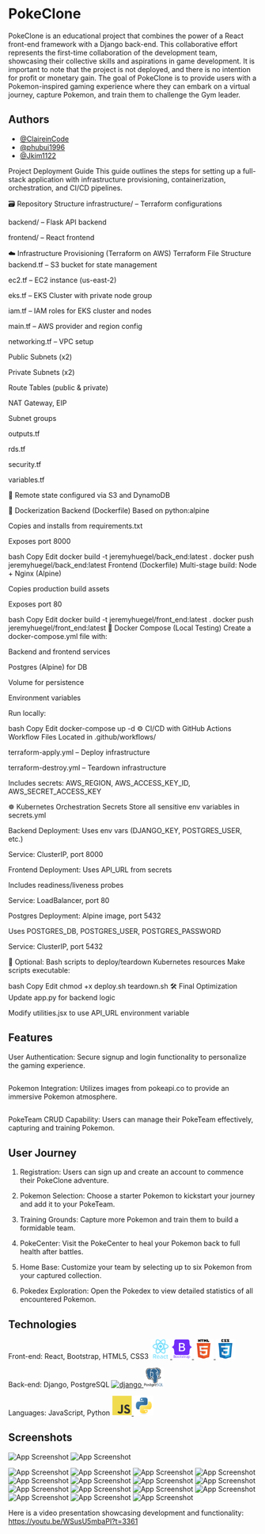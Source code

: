 # PokeClone

PokeClone is an educational project that combines the power of a React front-end framework with a Django back-end. This collaborative effort represents the first-time collaboration of the development team, showcasing their collective skills and aspirations in game development. It is important to note that the project is not deployed, and there is no intention for profit or monetary gain. The goal of PokeClone is to provide users with a Pokemon-inspired gaming experience where they can embark on a virtual journey, capture Pokemon, and train them to challenge the Gym leader.

## Authors

- [@ClaireinCode](https://github.com/ClaireinCode)
- [@phubui1996](https://github.com/phubui1996)
- [@Jkim1122](https://github.com/Jkim1122)



Project Deployment Guide
This guide outlines the steps for setting up a full-stack application with infrastructure provisioning, containerization, orchestration, and CI/CD pipelines.

🗃️ Repository Structure
infrastructure/ – Terraform configurations

backend/ – Flask API backend

frontend/ – React frontend

☁️ Infrastructure Provisioning (Terraform on AWS)
Terraform File Structure
backend.tf – S3 bucket for state management

ec2.tf – EC2 instance (us-east-2)

eks.tf – EKS Cluster with private node group

iam.tf – IAM roles for EKS cluster and nodes

main.tf – AWS provider and region config

networking.tf – VPC setup

Public Subnets (x2)

Private Subnets (x2)

Route Tables (public & private)

NAT Gateway, EIP

Subnet groups

outputs.tf

rds.tf

security.tf

variables.tf

🔐 Remote state configured via S3 and DynamoDB

🐳 Dockerization
Backend (Dockerfile)
Based on python:alpine

Copies and installs from requirements.txt

Exposes port 8000

bash
Copy
Edit
docker build -t jeremyhuegel/back_end:latest .
docker push jeremyhuegel/back_end:latest
Frontend (Dockerfile)
Multi-stage build: Node + Nginx (Alpine)

Copies production build assets

Exposes port 80

bash
Copy
Edit
docker build -t jeremyhuegel/front_end:latest .
docker push jeremyhuegel/front_end:latest
🧪 Docker Compose (Local Testing)
Create a docker-compose.yml file with:

Backend and frontend services

Postgres (Alpine) for DB

Volume for persistence

Environment variables

Run locally:

bash
Copy
Edit
docker-compose up -d
⚙️ CI/CD with GitHub Actions
Workflow Files
Located in .github/workflows/

terraform-apply.yml – Deploy infrastructure

terraform-destroy.yml – Teardown infrastructure

Includes secrets: AWS_REGION, AWS_ACCESS_KEY_ID, AWS_SECRET_ACCESS_KEY

☸️ Kubernetes Orchestration
Secrets
Store all sensitive env variables in secrets.yml

Backend
Deployment: Uses env vars (DJANGO_KEY, POSTGRES_USER, etc.)

Service: ClusterIP, port 8000

Frontend
Deployment: Uses API_URL from secrets

Includes readiness/liveness probes

Service: LoadBalancer, port 80

Postgres
Deployment: Alpine image, port 5432

Uses POSTGRES_DB, POSTGRES_USER, POSTGRES_PASSWORD

Service: ClusterIP, port 5432

🔧 Optional: Bash scripts to deploy/teardown Kubernetes resources
Make scripts executable:

bash
Copy
Edit
chmod +x deploy.sh teardown.sh
🛠️ Final Optimization
Update app.py for backend logic

Modify utilities.jsx to use API_URL environment variable



## Features
User Authentication: Secure signup and login functionality to personalize the gaming experience.
##
Pokemon Integration: Utilizes images from pokeapi.co to provide an immersive Pokemon atmosphere.
##
PokeTeam CRUD Capability: Users can manage their PokeTeam effectively, capturing and training Pokemon.

## User Journey
1. Registration: Users can sign up and create an account to commence their PokeClone adventure.

2. Pokemon Selection: Choose a starter Pokemon to kickstart your journey and add it to your PokeTeam.

3. Training Grounds: Capture more Pokemon and train them to build a formidable team.

4. PokeCenter: Visit the PokeCenter to heal your Pokemon back to full health after battles.

5. Home Base: Customize your team by selecting up to six Pokemon from your captured collection.

6. Pokedex Exploration: Open the Pokedex to view detailed statistics of all encountered Pokemon.

## Technologies

Front-end: React, Bootstrap, HTML5, CSS3
<a href="https://reactjs.org/" target="_blank" rel="noreferrer"> <img src="https://raw.githubusercontent.com/devicons/devicon/master/icons/react/react-original-wordmark.svg" alt="react" width="40" height="40"/> </a> <a href="https://getbootstrap.com" target="_blank" rel="noreferrer"> <img src="https://raw.githubusercontent.com/devicons/devicon/master/icons/bootstrap/bootstrap-plain-wordmark.svg" alt="bootstrap" width="40" height="40"/> </a>  <a href="https://www.w3.org/html/" target="_blank" rel="noreferrer"> <img src="https://raw.githubusercontent.com/devicons/devicon/master/icons/html5/html5-original-wordmark.svg" alt="html5" width="40" height="40"/> </a> <a href="https://www.w3schools.com/css/" target="_blank" rel="noreferrer"> <img src="https://raw.githubusercontent.com/devicons/devicon/master/icons/css3/css3-original-wordmark.svg" alt="css3" width="40" height="40"/> </a>

Back-end: Django, PostgreSQL
<a href="https://www.djangoproject.com/" target="_blank" rel="noreferrer"> <img src="https://cdn.worldvectorlogo.com/logos/django.svg" alt="django" width="40" height="40"/> </a> <a href="https://www.postgresql.org" target="_blank" rel="noreferrer"> <img src="https://raw.githubusercontent.com/devicons/devicon/master/icons/postgresql/postgresql-original-wordmark.svg" alt="postgresql" width="40" height="40"/> </a> 

Languages: JavaScript, Python
<a href="https://developer.mozilla.org/en-US/docs/Web/JavaScript" target="_blank" rel="noreferrer"> <img src="https://raw.githubusercontent.com/devicons/devicon/master/icons/javascript/javascript-original.svg" alt="javascript" width="40" height="40"/> </a><a href="https://www.python.org" target="_blank" rel="noreferrer"> <img src="https://raw.githubusercontent.com/devicons/devicon/master/icons/python/python-original.svg" alt="python" width="40" height="40"/> </a>

<!-- <p align="left">    </p> -->

## Screenshots

![App Screenshot](drawsql-pokeclone.png)
![App Screenshot](tldraw-pokeclone.png)

![App Screenshot](/PC_Screenshots/PC_Landing.png)
![App Screenshot](/PC_Screenshots/PC_Sign_Up.png)
![App Screenshot](/PC_Screenshots/PC_Log_In.png)
![App Screenshot](/PC_Screenshots/PC_Home.png)
![App Screenshot](/PC_Screenshots/PC_Starter.png)
![App Screenshot](/PC_Screenshots/PC_Intro.png)
![App Screenshot](/PC_Screenshots/PC_Map.png)
![App Screenshot](/PC_Screenshots/PC_House.png)
![App Screenshot](/PC_Screenshots/PC_Pokedex.png)
![App Screenshot](/PC_Screenshots/PC_Battle.png)
![App Screenshot](/PC_Screenshots/PC_Change_Pokemon.png)
![App Screenshot](/PC_Screenshots/PC_Victory.png)
![App Screenshot](/PC_Screenshots/PC_PokeCenter.png)
![App Screenshot](/PC_Screenshots/PC_Gym.png)
![App Screenshot](/PC_Screenshots/PC_Gameover.png)

Here is a video presentation showcasing development and functionality: https://youtu.be/WSusU5mbaPI?t=3361
